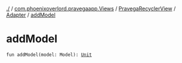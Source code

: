 [./](../../../index.md) / [com.phoenixoverlord.pravegaapp.Views](../../index.md) / [PravegaRecyclerView](../index.md) / [Adapter](index.md) / [addModel](./add-model.md)

# addModel

`fun addModel(model: Model): `[`Unit`](https://kotlinlang.org/api/latest/jvm/stdlib/kotlin/-unit/index.html)